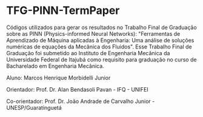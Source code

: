 # TFG-PINN-TermPaper
Códigos utilizados para gerar os resultados no Trabalho Final de Graduação sobre as PINN (Physics-informed Neural Networks): "Ferramentas de Aprendizado de Máquina
aplicadas à Engenharia: Uma análise de soluções numéricas de equações da Mecânica dos Fluidos". Esse Trabalho Final de Graduação foi submetido ao Instituto de Engenharia Mecânica da Universidade Federal de Itajubá como requisito para graduação no curso de Bacharelado em Engenharia Mecânica.

 Aluno: Marcos Henrique Morbidelli Junior

 Orientador: Prof. Dr. Alan Bendasoli Pavan - IFQ - UNIFEI

 Co-orientador: Prof. Dr. João Andrade de Carvalho Junior - UNESP/Guaratinguetá
